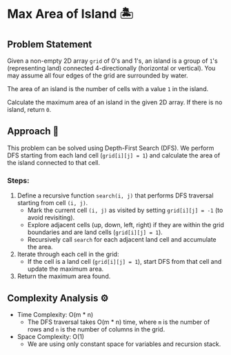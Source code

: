 # Max Area of Island 🏝️

## Problem Statement

Given a non-empty 2D array `grid` of 0's and 1's, an island is a group of `1`'s (representing land) connected 4-directionally (horizontal or vertical). You may assume all four edges of the grid are surrounded by water.

The area of an island is the number of cells with a value `1` in the island.

Calculate the maximum area of an island in the given 2D array. If there is no island, return `0`.

## Approach 🚀

This problem can be solved using Depth-First Search (DFS). We perform DFS starting from each land cell (`grid[i][j] = 1`) and calculate the area of the island connected to that cell.

### Steps:
1. Define a recursive function `search(i, j)` that performs DFS traversal starting from cell `(i, j)`.
   - Mark the current cell `(i, j)` as visited by setting `grid[i][j] = -1` (to avoid revisiting).
   - Explore adjacent cells (up, down, left, right) if they are within the grid boundaries and are land cells (`grid[i][j] = 1`).
   - Recursively call `search` for each adjacent land cell and accumulate the area.
2. Iterate through each cell in the grid:
   - If the cell is a land cell (`grid[i][j] = 1`), start DFS from that cell and update the maximum area.
3. Return the maximum area found.

## Complexity Analysis ⚙️

- Time Complexity: O(m * n)
  - The DFS traversal takes O(m * n) time, where `m` is the number of rows and `n` is the number of columns in the grid.
- Space Complexity: O(1)
  - We are using only constant space for variables and recursion stack.
